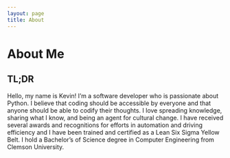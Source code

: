 ```yaml
---
layout: page
title: About
---
```


# About Me

## TL;DR 
Hello, my name is Kevin! I’m a software developer who is passionate about Python. I believe that coding should be accessible by everyone and that anyone should be able to codify their thoughts. I love spreading knowledge, sharing what I know, and being an agent for cultural change. I have received several awards and recognitions for efforts in automation and driving efficiency and I have been trained and certified as a Lean Six Sigma Yellow Belt. I hold a Bachelor’s of Science degree in Computer Engineering from Clemson University.